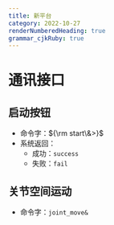 ```yaml
---
title: 新平台 
category: 2022-10-27
renderNumberedHeading: true
grammar_cjkRuby: true
---
```



# 通讯接口

## 启动按钮
- 命令字：${\rm start\&>}$
- 系统返回：
	- 成功：`success`
	- 失败：`fail`


 ## 关节空间运动
 - 命令字：`joint_move&`